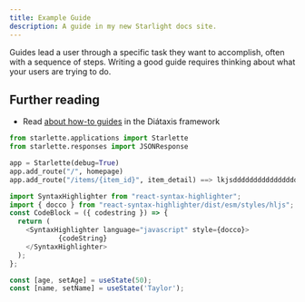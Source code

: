 ```yaml
---
title: Example Guide
description: A guide in my new Starlight docs site.
---
```


Guides lead a user through a specific task they want to accomplish, often with a sequence of steps.
Writing a good guide requires thinking about what your users are trying to do.

## Further reading

- Read [about how-to guides](https://diataxis.fr/how-to-guides/) in the Diátaxis framework
```python title="somethingComponent.ts" showLineNumbers{1}
from starlette.applications import Starlette
from starlette.responses import JSONResponse

app = Starlette(debug=True)
app.add_route("/", homepage)
app.add_route("/items/{item_id}", item_detail) ==> lkjsddddddddddddddddddddddddddddddddddddddddddddddahjdfhlaksjdfahlsjdjfhlaskdjfhlskjdh
```

```js title="somethingComponent.ts" {1,3,5-6} showLineNumbers{1}
import SyntaxHighlighter from "react-syntax-highlighter";
import { docco } from "react-syntax-highlighter/dist/esm/styles/hljs";
const CodeBlock = ({ codestring }) => {
  return (
    <SyntaxHighlighter language="javascript" style={docco}>
            {codeString}
    </SyntaxHighlighter>
  );
};
```

```js showLineNumbers{1} /age/#v /name/#v /setAge/#s /setName/#s /50/#i /'Taylor'/#i 
const [age, setAge] = useState(50);
const [name, setName] = useState('Taylor');
```